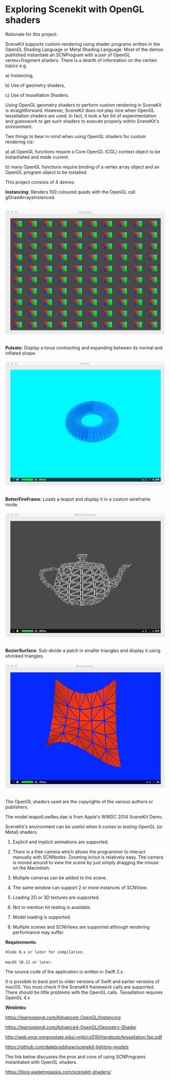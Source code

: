 # Exploring Scenekit with OpenGL shaders

Rationale for this project:

SceneKit supports custom rendering using shader programs written in the OpenGL Shading Language or Metal Shading Language. Most of the demos published instantiate an SCNProgram with a pair of OpenGL vertex+fragment shaders. There is a dearth of information on the certain topics e.g.

a) Instancing,

b) Use of geometry shaders,

c) Use of tessellation Shaders.


Using OpenGL geometry shaders to perform custom rendering in SceneKit is straightforward. However, SceneKit does not play nice when OpenGL tessellation shaders are used. In fact, it took a fair bit of experimentation and guesswork to get such shaders to execute properly within SceneKit's environment.

Two things to bear in mind when using OpenGL shaders for custom rendering viz:

a) all OpenGL functions require a Core OpenGL (CGL) context object to be instantiated and made current.

b) many OpenGL functions require binding of a vertex array object and an OpenGL program object to be installed.


This project consists of 4 demos:

**Instancing:** Renders 100 coloured quads with the OpenGL call glDrawArraysInstanced.
<br />
<br />

![screenshot](Images/Instancing.png)
<br />
<br />

**Pulsate:** Display a torus contracting and expanding between its normal and inflated shape.
<br />
<br />
![screenshot](Images/Pulsate.png)
<br />
<br />

**BetterFireFrame:** Loads a teapot and display it in a custom wireframe mode.
<br />
<br />
![screenshot](Images/BetterWireFrame.png)
<br />
<br />

**BezierSurface:** Sub-divide a patch in smaller triangles and display it using shrinked triangles.
<br />
<br />
![screenshot](Images/BezierSurface.png)
<br />
<br />

The OpenGL shaders used are the copyrights of the various authors or publishers.

The model teapotLowRes.dae is from Apple's WWDC 2014 SceneKit Demo.



SceneKit's environment can be useful when it comes to testing OpenGL (or Metal) shaders. 

1) Explicit and implicit animations are supported.

2) There is a free camera which allows the programmer to interact manually with SCNNodes.
Zooming in/out is relatively easy. The camera is moved around to view the scene by just simply dragging the mouse on the Macintosh.

3) Multiple cameras can be added to the scene. 

4) The same window can support 2 or more instances of SCNView. 

5) Loading 2D or 3D textures are supported.

6) Not to mention hit testing is available.

7) Model loading is supported.

8) Multiple scenes and SCNViews are supported although rendering performance may suffer.


**Requirements:**

    XCode 8.x or later for compilation.

    macOS 10.12 or later.


The source code of the application is written in Swift 3.x.


It is possible to back port to older versions of Swift and earlier versions of macOS. You must check if the SceneKit framework  calls are supported. There should be little problems with the OpenGL calls. Tessellation requires OpenGL 4.x 



**Weblinks:**


https://learnopengl.com/Advanced-OpenGL/Instancing


https://learnopengl.com/Advanced-OpenGL/Geometry-Shader


http://web.engr.oregonstate.edu/~mjb/cs519/Handouts/tessellation.1pp.pdf


https://github.com/dalebradshaw/scenekit-lighting-models


The link below discusses the pros and cons of using SCNPrograms instantiated with OpenGL shaders.
 
 
https://blog.wadetregaskis.com/scenekit-shaders/
